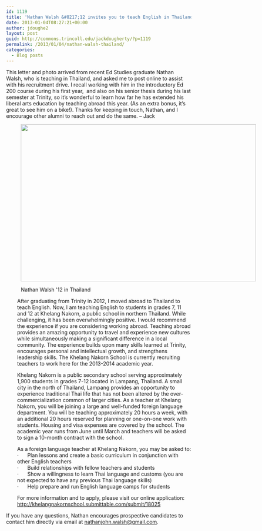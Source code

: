 ```yaml
---
id: 1119
title: 'Nathan Walsh &#8217;12 invites you to teach English in Thailand'
date: 2013-01-04T08:27:21+00:00
author: jdoughe2
layout: post
guid: http://commons.trincoll.edu/jackdougherty/?p=1119
permalink: /2013/01/04/nathan-walsh-thailand/
categories:
  - Blog posts
---
```

This letter and photo arrived from recent Ed Studies graduate Nathan Walsh, who is teaching in Thailand, and asked me to post online to assist with his recruitment drive. I recall working with him in the introductory Ed 200 course during his first year,  and also on his senior thesis during his last semester at Trinity, so it&#8217;s wonderful to learn how far he has extended his liberal arts education by teaching abroad this year. (As an extra bonus, it&#8217;s great to see him on a bike!). Thanks for keeping in touch, Nathan, and I encourage other alumni to reach out and do the same. &#8211; Jack<figure id="attachment_1121" style="width: 640px" class="wp-caption aligncenter">

<a href="http://commons.trincoll.edu/jackdougherty/2013/01/04/nathan-walsh-thailand/walshnathanthailand2012/" rel="attachment wp-att-1121"><img class="size-full wp-image-1121" src="http://localhost/wordpress/wp-content/uploads/2013/01/WalshNathanThailand2012.jpg" alt="" width="640" height="427" srcset="http://localhost/wordpress/wp-content/uploads/2013/01/WalshNathanThailand2012.jpg 640w, http://localhost/wordpress/wp-content/uploads/2013/01/WalshNathanThailand2012-300x200.jpg 300w" sizes="(max-width: 640px) 100vw, 640px" /></a><figcaption class="wp-caption-text">Nathan Walsh '12 in Thailand</figcaption></figure> 

<p style="padding-left: 30px">
  After graduating from Trinity in 2012, I moved abroad to Thailand to teach English. Now, I am teaching English to students in grades 7, 11 and 12 at Khelang Nakorn, a public school in northern Thailand. While challenging, it has been overwhelmingly positive. I would recommend the experience if you are considering working abroad. Teaching abroad provides an amazing opportunity to travel and experience new cultures while simultaneously making a significant difference in a local community. The experience builds upon many skills learned at Trinity, encourages personal and intellectual growth, and strengthens leadership skills. The Khelang Nakorn School is currently recruiting teachers to work here for the 2013-2014 academic year.
</p>

<p style="padding-left: 30px">
  Khelang Nakorn is a public secondary school serving approximately 1,900 students in grades 7-12 located in Lampang, Thailand. A small city in the north of Thailand, Lampang provides an opportunity to experience traditional Thai life that has not been altered by the over-commercialization common of larger cities. As a teacher at Khelang Nakorn, you will be joining a large and well-funded foreign language department. You will be teaching approximately 20 hours a week, with an additional 20 hours reserved for planning or one-on-one work with students. Housing and visa expenses are covered by the school. The academic year runs from June until March and teachers will be asked to sign a 10-month contract with the school.
</p>

<p style="padding-left: 30px">
  As a foreign language teacher at Khelang Nakorn, you may be asked to:<br /> ·      Plan lessons and create a basic curriculum in conjunction with other English teachers<br /> ·      Build relationships with fellow teachers and students<br /> ·      Show a willingness to learn Thai language and customs (you are not expected to have any previous Thai language skills)<br /> ·      Help prepare and run English language camps for students
</p>

<p style="padding-left: 30px">
  For more information and to apply, please visit our online application:<a href="http://khelangnakornschool.submittable.com/submit/18025"> http://khelangnakornschool.submittable.com/submit/18025</a>
</p>

If you have any questions, Nathan encourages prospective candidates to contact him directly via email at nathanjohn.walsh@gmail.com.